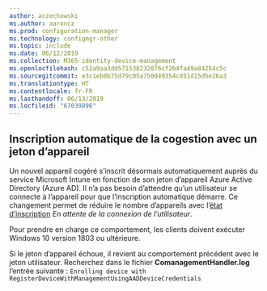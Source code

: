 ```yaml
---
author: aczechowski
ms.author: aaroncz
ms.prod: configuration-manager
ms.technology: configmgr-other
ms.topic: include
ms.date: 06/12/2019
ms.collection: M365-identity-device-management
ms.openlocfilehash: c52a9aa3dd571538232076cf2b4fa49a84254c5c
ms.sourcegitcommit: e3c1eb0b75d79c05a750d49354c851d15d5e26a3
ms.translationtype: HT
ms.contentlocale: fr-FR
ms.lasthandoff: 06/13/2019
ms.locfileid: "67039896"
---
```

## <a name="bkmk_comgmt"></a> Inscription automatique de la cogestion avec un jeton d’appareil

<!--4454491-->

Un nouvel appareil cogéré s’inscrit désormais automatiquement auprès du service Microsoft Intune en fonction de son jeton d’appareil Azure Active Directory (Azure AD). Il n’a pas besoin d’attendre qu’un utilisateur se connecte à l’appareil pour que l’inscription automatique démarre. Ce changement permet de réduire le nombre d’appareils avec l’[état d’inscription](/sccm/comanage/how-to-monitor#co-management-enrollment-status) *En attente de la connexion de l’utilisateur*.

Pour prendre en charge ce comportement, les clients doivent exécuter Windows 10 version 1803 ou ultérieure.

Si le jeton d’appareil échoue, il revient au comportement précédent avec le jeton utilisateur. Recherchez dans le fichier **ComanagementHandler.log** l’entrée suivante : `Enrolling device with RegisterDeviceWithManagementUsingAADDeviceCredentials`
